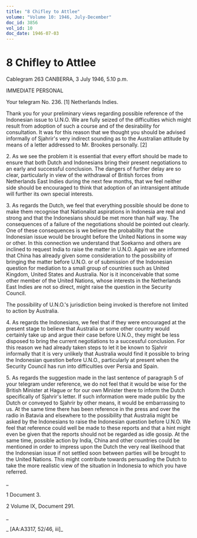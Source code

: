 ```yaml
---
title: "8 Chifley to Attlee"
volume: "Volume 10: 1946, July-December"
doc_id: 3856
vol_id: 10
doc_date: 1946-07-03
---
```


# 8 Chifley to Attlee

Cablegram 263 CANBERRA, 3 July 1946, 5.10 p.m.

IMMEDIATE PERSONAL

Your telegram No. 236. [1] Netherlands Indies.

Thank you for your preliminary views regarding possible reference of the Indonesian issue to U.N.O. We are fully seized of the difficulties which might result from adoption of such a course and of the desirability for consultation. It was for this reason that we thought you should be advised informally of Sjahrir's very indirect sounding as to the Australian attitude by means of a letter addressed to Mr. Brookes personally. [2]

2\. As we see the problem it is essential that every effort should be made to ensure that both Dutch and Indonesians bring their present negotiations to an early and successful conclusion. The dangers of further delay are so clear, particularly in view of the withdrawal of British forces from Netherlands East Indies during the next few months, that we feel neither side should be encouraged to think that adoption of an intransigent attitude will further its own special interests.

3\. As regards the Dutch, we feel that everything possible should be done to make them recognise that Nationalist aspirations in Indonesia are real and strong and that the Indonesians should be met more than half way. The consequences of a failure of the negotiations should be pointed out clearly. One of these consequences is we believe the probability that the Indonesian issue would be brought before the United Nations in some way or other. In this connection we understand that Soekarno and others are inclined to request India to raise the matter in U.N.O. Again we are informed that China has already given some consideration to the possibility of bringing the matter before U.N.O. or of submission of the Indonesian question for mediation to a small group of countries such as United Kingdom, United States and Australia. Nor is it inconceivable that some other member of the United Nations, whose interests in the Netherlands East Indies are not so direct, might raise the question in the Security Council.

The possibility of U.N.O.'s jurisdiction being invoked is therefore not limited to action by Australia.

4\. As regards the Indonesians, we feel that if they were encouraged at the present stage to believe that Australia or some other country would certainly take up and argue their case before U.N.O., they might be less disposed to bring the current negotiations to a successful conclusion. For this reason we had already taken steps to let it be known to Sjahrir informally that it is very unlikely that Australia would find it possible to bring the Indonesian question before U.N.O., particularly at present when the Security Council has run into difficulties over Persia and Spain.

5\. As regards the suggestion made in the last sentence of paragraph 5 of your telegram under reference, we do not feel that it would be wise for the British Minister at Hague or for our own Minister there to inform the Dutch specifically of Sjahrir's letter. If such information were made public by the Dutch or conveyed to Sjahrir by other means, it would be embarrassing to us. At the same time there has been reference in the press and over the radio in Batavia and elsewhere to the possibility that Australia might be asked by the Indonesians to raise the Indonesian question before U.N.O. We feel that reference could well be made to these reports and that a hint might even be given that the reports should not be regarded as idle gossip. At the same time, possible action by India, China and other countries could be mentioned in order to impress upon the Dutch the very real likelihood that the Indonesian issue if not settled soon between parties will be brought to the United Nations. This might contribute towards persuading the Dutch to take the more realistic view of the situation in Indonesia to which you have referred.

_

1 Document 3.

2 Volume IX, Document 291.

_

_ [AA:A3317, 52/46, iii]_
